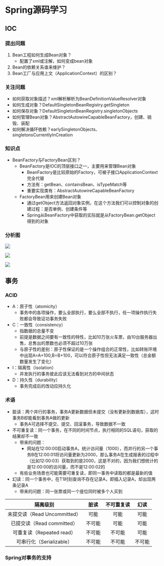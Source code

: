 # Spring源码学习

## IOC

### 提出问题

1. Bean工程如何生成Bean对象？
   - 配置了xml或注解，如何变成bean对象
2. Bean的依赖关系谁来维护？
3. Bean工厂与应用上文（ApplicationContext）的区别？

### 关注问题

- 如何获取对象描述？xml解析解析为BeanDefinitionValueResolver对象
- 如何生成对象？DefaultSingletonBeanRegistry.getSingleton
- 如何保存对象？DefaultSingletonBeanRegistry.singletonObjects
- 如何管理Bean对象？AbstractAutowireCapableBeanFactory，创建、销毁、装配
- 如何解决循环依赖？earlySingletonObjects、singletonsCurrentlyInCreation

### 知识点

- BeanFactory与FactoryBean区别？
  - BeanFactory是IOC的顶层接口之一，主要用来管理Bean对象
    - BeanFactory是比较原始的Factory，可被子接口ApplicationContext完全代替
    - 方法有：getBean、containsBean、isTypeMatch等
    - 重要实现类有：AbstractAutowireCapableBeanFactory
  - FactoryBean用来创建Bean对象
    - 通过getObject方法返回对象实例，在这个方法我们可以控制对象的创建过程：是否单例、创建条件等
    - Spring从BeanFactory中获取的实际就是从FactoryBean.getObject得到的对象

### 分析图

![](https://note.youdao.com/yws/public/resource/48d56fd49a97c59bb18680cdc52cd835/xmlnote/CEB1C82D9F5547FDA6771D371B551E0A/17580)

![](https://note.youdao.com/yws/public/resource/48d56fd49a97c59bb18680cdc52cd835/xmlnote/DB7001CC68694DD0BDA76C8B85CDF108/17578)

![](https://note.youdao.com/yws/public/resource/48d56fd49a97c59bb18680cdc52cd835/xmlnote/8241E502A8CD4B4A808B87D1CE0C5BBB/17577)

## 事务

### ACID

- A：原子性（atomicity）
  - 事务中的各项操作，要么全部执行，要么全部不执行，任一项操作执行失败都会导致证功事务失败
- C：一致性（consistency）
  - 指数据的总量不变
  - 前提是数据之间要有一致性的特性，比如10万张火车票，由10台服务器出售，总售出的票数也必须不超过10万张
  - 与原子性的差别：原子性保证的是一个操作组合的正常性，比如转账环境中出现A=A+100,B=B+100，可以符合原子性但无法满足一致性（总金额数量发生了变化）
- I：隔离性（isolation）
  - 并发执行的事务彼此应该无法看到对方的中间状态
- D：持久性（durability）
  - 事务完成后的改动应持久化

### 术语

- 脏读：两个并行的事务，事务A更新数据但未提交（没有更新到数据库），这时事务B却能看到事务A做的更新
  - 事务A可选择不提交、提交、回滚事务，导致数据不一致
- 不可重复读：同一个事务，在不同的时间节点，执行相同的SQL语句，获取的结果却不一致
  - 带来的问题：
    - 网站在12:00:00启动事务A，统计访问量（1000），而并行的另一个事务B在12:00:01将访问量更新为2000，那么事务A在生成报表的过程中（比如12:00:03）获取到的是2000，这是不对的，因为我们想统计的是12:00:00的访问量，而不是12:00:02的
  - 有些业务场景也可能需要可重复读，即同一事务中读取的都是最新的值
- 幻读：同一个事务中，在T1时刻查询不存在记录A，即插入记录A，却出现两条记录A
  - 带来的问题：同一张票或同一个座位同时被多个人买到

|           隔离级别           |  脏读  | 不可重复读 |  幻读  |
| :--------------------------: | :----: | :--------: | :----: |
| 未提交读（Read Uncommitted） |  可能  |    可能    |  可能  |
|  已提交读（Read committed）  | 不可能 |    可能    |  可能  |
|  可重复读（Repeated read）   | 不可能 |   不可能   |  可能  |
|   可串行化（Serializable）   | 不可能 |   不可能   | 不可能 |



### Spring对事务的支持

